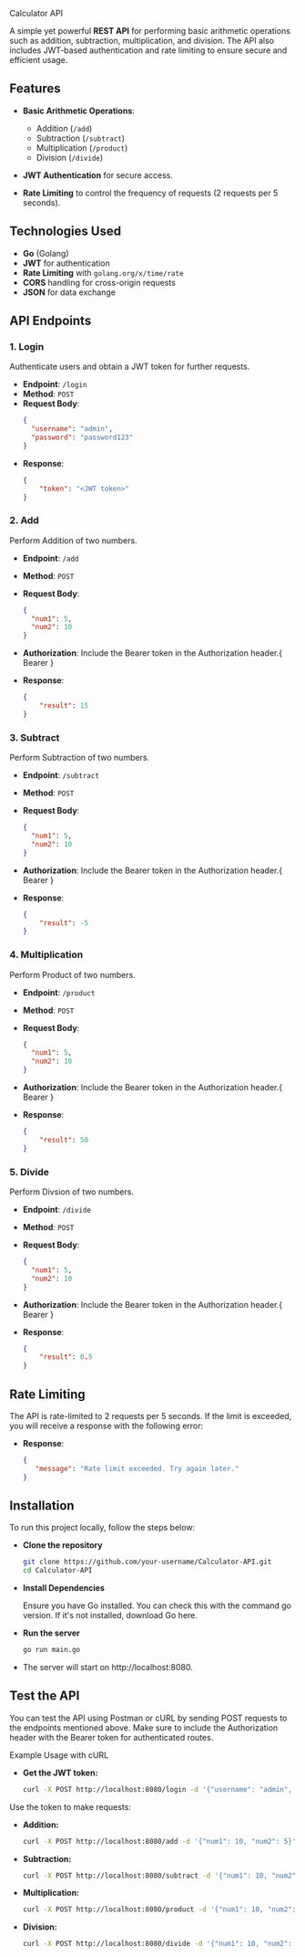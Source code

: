  Calculator API

A simple yet powerful **REST API** for performing basic arithmetic operations such as addition, subtraction, multiplication, and division. The API also includes JWT-based authentication and rate limiting to ensure secure and efficient usage.

## Features

- **Basic Arithmetic Operations**:
  - Addition (`/add`)
  - Subtraction (`/subtract`)
  - Multiplication (`/product`)
  - Division (`/divide`)
  
- **JWT Authentication** for secure access.
- **Rate Limiting** to control the frequency of requests (2 requests per 5 seconds).

## Technologies Used

- **Go** (Golang)
- **JWT** for authentication
- **Rate Limiting** with `golang.org/x/time/rate`
- **CORS** handling for cross-origin requests
- **JSON** for data exchange

## API Endpoints

### 1. **Login**

Authenticate users and obtain a JWT token for further requests.

- **Endpoint**: `/login`
- **Method**: `POST`
- **Request Body**:
  ```json
  {
    "username": "admin",
    "password": "password123"
  }
- **Response**:
  ```json
  {
      "token": "<JWT token>"
  }
  
### 2. **Add**

Perform Addition of two numbers.

- **Endpoint**: `/add`
- **Method**: `POST`
- **Request Body**:
  ```json
  {
    "num1": 5,
    "num2": 10
  }
 - **Authorization**: Include the Bearer token in the Authorization header.{ Bearer <JWT token>}

- **Response**:
  ```json
  {
      "result": 15
  }
### 3. **Subtract**

Perform Subtraction of two numbers.

- **Endpoint**: `/subtract`
- **Method**: `POST`
- **Request Body**:
  ```json
  {
    "num1": 5,
    "num2": 10
  }
 - **Authorization**: Include the Bearer token in the Authorization header.{ Bearer <JWT token>}

- **Response**:
  ```json
  {
      "result": -5
  }
### 4. **Multiplication**

Perform Product of two numbers.

- **Endpoint**: `/product`
- **Method**: `POST`
- **Request Body**:
  ```json
  {
    "num1": 5,
    "num2": 10
  }
 - **Authorization**: Include the Bearer token in the Authorization header.{ Bearer <JWT token>}

- **Response**:
  ```json
  {
      "result": 50
  }
### 5. **Divide**

Perform Divsion of two numbers.

- **Endpoint**: `/divide`
- **Method**: `POST`
- **Request Body**:
  ```json
  {
    "num1": 5,
    "num2": 10
  }
 - **Authorization**: Include the Bearer token in the Authorization header.{ Bearer <JWT token>}
 
- **Response**:
  ```json
  {
      "result": 0.5
  }
## Rate Limiting
The API is rate-limited to 2 requests per 5 seconds. If the limit is exceeded, you will receive a response with the following error:
- **Response**:
  ```json
  {
     "message": "Rate limit exceeded. Try again later."
  }
## Installation
To run this project locally, follow the steps below:

- **Clone the repository**
    ```bash
    git clone https://github.com/your-username/Calculator-API.git
    cd Calculator-API
- **Install Dependencies**

    Ensure you have Go installed. You can check this with the command go version. If it's not installed, download Go here.

- **Run the server**
    ```bash
    go run main.go

- The server will start on http://localhost:8080.

## Test the API
You can test the API using Postman or cURL by sending POST requests to the endpoints mentioned above. Make sure to include the Authorization header with the Bearer token for authenticated routes.

Example Usage with cURL
- **Get the JWT token:**
    ```bash
    curl -X POST http://localhost:8080/login -d '{"username": "admin", "password": "password123"}' -H "Content-Type: application/json"
Use the token to make requests:

- **Addition:**
    ```bash
    curl -X POST http://localhost:8080/add -d '{"num1": 10, "num2": 5}' -H "Authorization: Bearer <JWT token>" -H "Content-Type: application/json"
- **Subtraction:**
    ```bash
    curl -X POST http://localhost:8080/subtract -d '{"num1": 10, "num2": 5}' -H "Authorization: Bearer <JWT token>" -H "Content-Type: application/json"
- **Multiplication:**
    ```bash
    curl -X POST http://localhost:8080/product -d '{"num1": 10, "num2": 5}' -H "Authorization: Bearer <JWT token>" -H "Content-Type: application/json"
- **Division:**
    ```bash
    curl -X POST http://localhost:8080/divide -d '{"num1": 10, "num2": 5}' -H "Authorization: Bearer <JWT token>" -H "Content-Type: application/json"
